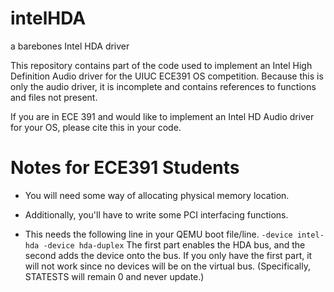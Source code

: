 # intelHDA
a barebones Intel HDA driver

This repository contains part of the code used to implement an Intel High Definition Audio driver for the UIUC ECE391 OS competition. Because this is only the audio driver, it is incomplete and contains references to functions and files not present.

If you are in ECE 391 and would like to implement an Intel HD Audio driver for your OS, please cite this in your code.

# Notes for ECE391 Students

- You will need some way of allocating physical memory location. 

- Additionally, you'll have to write some PCI interfacing functions.

- This needs the following line in your QEMU boot file/line. `-device intel-hda -device hda-duplex` The first part enables the HDA bus, and the second adds the device onto the bus. If you only have the first part, it will not work since no devices will be on the virtual bus. (Specifically, STATESTS will remain 0 and never update.)

